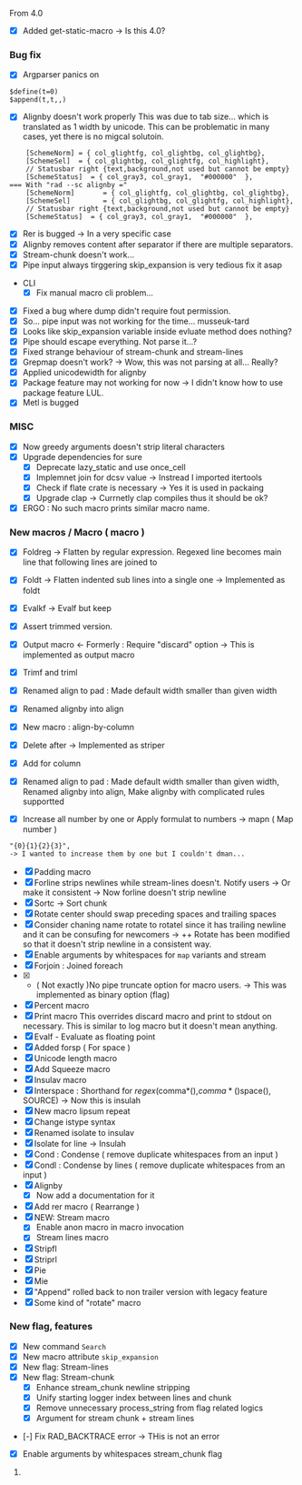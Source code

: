 From 4.0

* [x] Added get-static-macro -> Is this 4.0?

### Bug fix

* [x] Argparser panics on
```
$define(t=0)
$append(t,t,,)
```
* [x] Alignby doesn't work properly
This was due to tab size... which is translated as 1 width by unicode.
This can be problematic in many cases, yet there is no migcal solutoin.
```
	[SchemeNorm] = { col_glightfg, col_glightbg, col_glightbg},
	[SchemeSel]  = { col_glightbg, col_glightfg, col_highlight},
   	// Statusbar right {text,background,not used but cannot be empty}
   	[SchemeStatus]  = { col_gray3, col_gray1,  "#000000"  }, 
=== With "rad --sc alignby ="
	[SchemeNorm]       = { col_glightfg, col_glightbg, col_glightbg},
	[SchemeSel]        = { col_glightbg, col_glightfg, col_highlight},
   	// Statusbar right {text,background,not used but cannot be empty}
   	[SchemeStatus]  = { col_gray3, col_gray1,  "#000000"  }, 
```
* [x] Rer is bugged -> In a very specific case 
* [x] Alignby removes content after separator if there are multiple separators.
* [x] Stream-chunk doesn't work...
* [x] Pipe input always tirggering skip_expansion is very tedious fix it asap

* CLI
    * [x] Fix manual macro cli problem...
* [x] Fixed a bug where dump didn't require fout permission.
* [x] So... pipe input was not working for the time... musseuk-tard
* [x] Looks like skip_expansion variable inside evluate method does nothing?
* [x] Pipe should escape everything. Not parse it...?
* [x] Fixed strange behaviour of stream-chunk and stream-lines
* [x] Grepmap doesn't work?
    -> Wow, this was not parsing at all... Really?
* [x] Applied unicodewidth for alignby
* [x] Package feature may not working for now
    -> I didn't know how to use package feature LUL.
* [x] Metl is bugged

### MISC

* [x] Now greedy arguments doesn't strip literal characters
* [x] Upgrade dependencies for sure
    * [x] Deprecate lazy_static and use once_cell
    * [x] Implemnet join for dcsv value -> Instread I imported itertools
    * [x] Check if flate crate is necessary -> Yes it is used in packaing
    * [x] Upgrade clap
        -> Currnetly clap compiles thus it should be ok?
* [x] ERGO : No such macro prints similar macro name.

### New macros / Macro ( macro )

* [x] Foldreg -> Flatten by regular expression. Regexed line becomes main line
  that following lines are joined to
* [x] Foldt -> Flatten indented sub lines into a single one
    -> Implemented as foldt
* [x] Evalkf -> Evalf but keep
* [x] Assert trimmed version.
* [x] Output macro <- Formerly : Require "discard" option
    -> This is implemented as output macro
* [x] Trimf and triml
* [x] Renamed align to pad : Made default width smaller than given width
* [x] Renamed alignby into align
* [x] New macro : align-by-column
* [x] Delete after -> Implemented as striper
* [x] Add for column
* [x] Renamed align to pad : Made default width smaller than given width,
  Renamed alignby into align, Make alignby with complicated rules supportted

* [x] Increase all number by one or Apply formulat to numbers
    -> mapn ( Map number )
```
"{0}{1}{2}{3}",
-> I wanted to increase them by one but I couldn't dman...
```
* [x] Padding macro
* [x] Forline strips newlines while stream-lines doesn't. Notify users
    -> Or make it consistent -> Now forline doesn't strip newline
* [x] Sortc -> Sort chunk
* [x] Rotate center should swap preceding spaces and trailing spaces
* [x] Consider chaning name rotate to rotatel since it has trailing newline and it can be consufing for newcomers
    -> ++ Rotate has been modified so that it doesn't strip newline in a consistent way. 
* [x] Enable arguments by whitespaces for `map` variants and stream
* [x] Forjoin : Joined foreach
* [x] - ( Not exactly )No pipe truncate option for macro users.
    -> This was implemented as binary option (flag)
* [x] Percent macro
* [x] Print macro
    This overrides discard macro and print to stdout on necessary.
    This is similar to log macro but it doesn't mean anything.
* [x] Evalf - Evaluate as floating point
* [x] Added forsp ( For space )
* [x] Unicode length macro
* [x] Add Squeeze macro
* [x] Insulav macro
* [x] Interspace : Shorthand for $regex($comma*(),$comma*()$space(), SOURCE)
    -> Now this is insulah
* [x] New macro lipsum repeat
* [x] Change istype syntax
* [x] Renamed isolate to insulav
* [x] Isolate for line -> Insulah
* [x] Cond  : Condense ( remove duplicate whitespaces from an input )
* [x] Condl : Condense by lines ( remove duplicate whitespaces from an input )
* [x] Alignby
    * [x] Now add a documentation for it
* [x] Add rer macro ( Rearrange )
* [x] NEW: Stream macro
    * [x] Enable anon macro in macro invocation
    * [x] Stream lines macro
* [x] Stripfl
* [x] Striprl
* [x] Pie 
* [x] Mie
* [x] "Append" rolled back to non trailer version with legacy feature
* [x] Some kind of "rotate" macro

### New flag, features

* [x] New command `Search`
* [x] New macro attribute `skip_expansion`
* [x] New flag: Stream-lines
* [x] New flag: Stream-chunk
    * [x] Enhance stream_chunk newline stripping
    * [x] Unify starting logger index between lines and chunk
    * [x] Remove unnecessary process_string from flag related logics
    * [x] Argument for stream chunk + stream lines
* [-] Fix RAD_BACKTRACE error -> THis is not an error
* [x] Enable arguments by whitespaces stream_chunk flag
1. 
